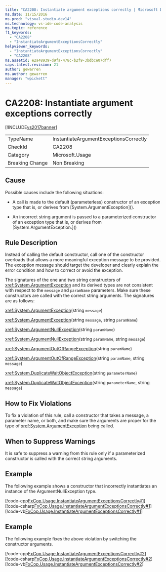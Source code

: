 ```yaml
---
title: "CA2208: Instantiate argument exceptions correctly | Microsoft Docs"
ms.date: 11/15/2016
ms.prod: "visual-studio-dev14"
ms.technology: vs-ide-code-analysis
ms.topic: reference
f1_keywords:
  - "CA2208"
  - "InstantiateArgumentExceptionsCorrectly"
helpviewer_keywords:
  - "InstantiateArgumentExceptionsCorrectly"
  - "CA2208"
ms.assetid: e2a48939-d9fa-478c-b2f9-3bdbce07dff7
caps.latest.revision: 21
author: gewarren
ms.author: gewarren
manager: "wpickett"
---
```

# CA2208: Instantiate argument exceptions correctly
[!INCLUDE[vs2017banner](../includes/vs2017banner.md)]

|||
|-|-|
|TypeName|InstantiateArgumentExceptionsCorrectly|
|CheckId|CA2208|
|Category|Microsoft.Usage|
|Breaking Change|Non Breaking|

## Cause
 Possible causes include the following situations:

-   A call is made to the default (parameterless) constructor of an exception type that is, or derives from [System.ArgumentException](<!-- TODO: review code entity reference <xref:assetId:///System.ArgumentException?qualifyHint=True&amp;autoUpgrade=True>  -->).

-   An incorrect string argument is passed to a parameterized constructor of an exception type that is, or derives from [System.ArgumentException.](<!-- TODO: review code entity reference <xref:assetId:///System.ArgumentException.?qualifyHint=True&amp;autoUpgrade=True>  -->)

## Rule Description
 Instead of calling the default constructor, call one of the constructor overloads that allows a more meaningful exception message to be provided. The exception message should target the developer and clearly explain the error condition and how to correct or avoid the exception.

 The signatures of the one and two string constructors of <xref:System.ArgumentException> and its derived types are not consistent with respect to the `message` and `paramName` parameters. Make sure these constructors are called with the correct string arguments. The signatures are as follows:

 <xref:System.ArgumentException>(string `message`)

 <xref:System.ArgumentException>(string `message`, string `paramName`)

 <xref:System.ArgumentNullException>(string `paramName`)

 <xref:System.ArgumentNullException>(string `paramName`, string `message`)

 <xref:System.ArgumentOutOfRangeException>(string `paramName`)

 <xref:System.ArgumentOutOfRangeException>(string `paramName`, string `message`)

 <xref:System.DuplicateWaitObjectException>(string `parameterName`)

 <xref:System.DuplicateWaitObjectException>(string `parameterName`, string `message`)

## How to Fix Violations
 To fix a violation of this rule, call a constructor that takes a message, a parameter name, or both, and make sure the arguments are proper for the type of <xref:System.ArgumentException> being called.

## When to Suppress Warnings
 It is safe to suppress a warning from this rule only if a parameterized constructor is called with the correct string arguments.

## Example
 The following example shows a constructor that incorrectly instantiates an instance of the ArgumentNullException type.

 [!code-cpp[FxCop.Usage.InstantiateArgumentExceptionsCorrectly#1](../snippets/cpp/VS_Snippets_CodeAnalysis/FxCop.Usage.InstantiateArgumentExceptionsCorrectly/cpp/FxCop.Usage.InheritedPublic.cpp#1)]
 [!code-csharp[FxCop.Usage.InstantiateArgumentExceptionsCorrectly#1](../snippets/csharp/VS_Snippets_CodeAnalysis/FxCop.Usage.InstantiateArgumentExceptionsCorrectly/cs/FxCop.Usage.InheritedPublic.cs#1)]
 [!code-vb[FxCop.Usage.InstantiateArgumentExceptionsCorrectly#1](../snippets/visualbasic/VS_Snippets_CodeAnalysis/FxCop.Usage.InstantiateArgumentExceptionsCorrectly/vb/FxCop.Usage.InstantiateArgumentExceptionsCorrectly.vb#1)]

## Example
 The following example fixes the above violation by switching the constructor arguments.

 [!code-cpp[FxCop.Usage.InstantiateArgumentExceptionsCorrectly#2](../snippets/cpp/VS_Snippets_CodeAnalysis/FxCop.Usage.InstantiateArgumentExceptionsCorrectly/cpp/FxCop.Usage.InheritedPublic.cpp#2)]
 [!code-csharp[FxCop.Usage.InstantiateArgumentExceptionsCorrectly#2](../snippets/csharp/VS_Snippets_CodeAnalysis/FxCop.Usage.InstantiateArgumentExceptionsCorrectly/cs/FxCop.Usage.InheritedPublic.cs#2)]
 [!code-vb[FxCop.Usage.InstantiateArgumentExceptionsCorrectly#2](../snippets/visualbasic/VS_Snippets_CodeAnalysis/FxCop.Usage.InstantiateArgumentExceptionsCorrectly/vb/FxCop.Usage.InstantiateArgumentExceptionsCorrectly.vb#2)]
